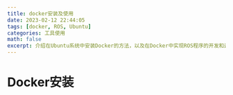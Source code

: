 ```yaml
---
title: docker安装及使用
date: 2023-02-12 22:44:05
tags: [docker, ROS, Ubuntu]
categories: 工具使用
math: false
excerpt: 介绍在Ubuntu系统中安装Docker的方法，以及在Docker中实现ROS程序的开发和运行
---
```


# Docker安装

# 